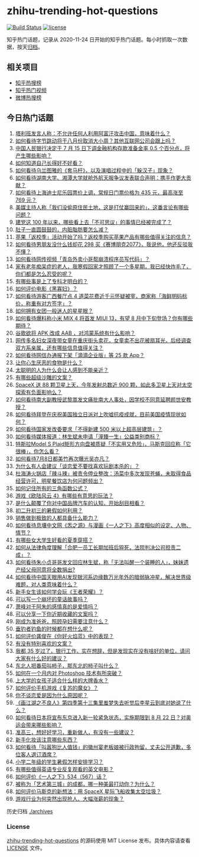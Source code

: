 # zhihu-trending-hot-questions

[![Build Status](https://github.com/justjavac/zhihu-trending-hot-questions/workflows/ci/badge.svg?branch=master)](https://github.com/justjavac/zhihu-trending-hot-questions/actions)
[![license](https://img.shields.io/github/license/justjavac/zhihu-trending-hot-questions)](https://github.com/justjavac/zhihu-trending-hot-questions/blob/master/LICENSE)

知乎热门话题，记录从 2020-11-24 日开始的知乎热门话题。每小时抓取一次数据，按天[归档](./archives)。

## 相关项目

- [知乎热搜榜](https://github.com/justjavac/zhihu-trending-top-search)
- [知乎热门视频](https://github.com/justjavac/zhihu-trending-hot-video)
- [微博热搜榜](https://github.com/justjavac/weibo-trending-hot-search)

## 今日热门话题

<!-- BEGIN -->
<!-- 最后更新时间 Sat Jul 10 2021 06:01:59 GMT+0800 (China Standard Time) -->

1. [塔利班发言人称：不允许任何人利用阿富汗攻击中国，意味着什么？](https://www.zhihu.com/question/471209373)
2. [如何看待字节跳动将于八月份取消大小周？其他互联网公司会跟上吗？](https://www.zhihu.com/question/471196364)
3. [中国人民银行决定于 7 月 15 日下调金融机构存款准备金率 0.5
   个百分点，将产生哪些影响？](https://www.zhihu.com/question/471178899)
4. [如何知道自己长得好不好看？](https://www.zhihu.com/question/469915498)
5. [如何看待乌兰图雅的《套马杆》，以及演唱过程中的「躲汉子」现象？](https://www.zhihu.com/question/467271332)
6. [如何看待湖南大学、湘潭大学就舱外航天服争议发表联合声明：携手作更大贡献？](https://www.zhihu.com/question/471210964)
7. [如何看待上海迪士尼乐园票价上调，常规日门票价格为 435 元，最高涨至 769
   元？](https://www.zhihu.com/question/471106076)
8. [美媒主持人称「我们没偷原住民土地，这是打仗赢回来的」，这番言论有哪些问题？](https://www.zhihu.com/question/471060396)
9. [建党这 100 年以来，哪些看上去「不可思议」的事情已经被完成了？](https://www.zhihu.com/question/468798487)
10. [肚子一直圆鼓鼓的，内脏脂肪要怎么减？](https://www.zhihu.com/question/45723322)
11. [苹果「返校季」活动开始了吗？返校季购买苹果产品有哪些值得关注的信息？](https://www.zhihu.com/question/470828574)
12. [如何看待男朋友没什么钱却花 298
    买《赛博朋克2077》，我说他，他还反驳我不懂？](https://www.zhihu.com/question/395466027)
13. [如何看待网传视频「青岛外卖小哥帮崩溃程序员写代码」？](https://www.zhihu.com/question/470908424)
14. [家有老年痴呆症的老人，我寒假回家才照顾了一个多星期，我已经快炸毛了，你们都是怎么忍受的呢？](https://www.zhihu.com/question/39952242)
15. [有哪些事是上了专科才明白的？](https://www.zhihu.com/question/322703564)
16. [如何评价电影《黑寡妇》？](https://www.zhihu.com/question/276793168)
17. [如何看待游客广西餐厅点 4
    道菜花费近千元怀疑被宰，商家称「海鲜明码标价，称重有对方签字」？](https://www.zhihu.com/question/470587185)
18. [如何拥有女团一般迷人的星星眼？](https://www.zhihu.com/question/431143857)
19. [如何看待爆料称小米 MIX 4 将首发 MIUI 13，有望 8
    月中下旬登场？你有哪些期待？](https://www.zhihu.com/question/470371928)
20. [谷歌欲将 APK 改成 AAB ，对鸿蒙系统有什么影响？](https://www.zhihu.com/question/469684650)
21. [网传多名妇女深夜带女童在重庆街头卖花，女童卖不出花被扇耳光，后经调查双方系亲属，还有哪些信息值得关注？](https://www.zhihu.com/question/471103183)
22. [如何看待网信办通报下架「滴滴企业版」等 25 款 App？](https://www.zhihu.com/question/471232696)
23. [让你心生厌恶的食物是什么？](https://www.zhihu.com/question/468990798)
24. [太聪明的人为什么会让人感到不能亲近？](https://www.zhihu.com/question/449801792)
25. [有哪些超级沙雕的文案？](https://www.zhihu.com/question/467925312)
26. [SpaceX 送 88 颗卫星上天，今年发射总数近 900
    颗，如此多卫星上天对太空探索有负面影响么？](https://www.zhihu.com/question/470453437)
27. [如何看待南大副教授武黎嵩发文痛批南大人事处，因学校不同意延聘颜世安教授？](https://www.zhihu.com/question/470991655)
28. [如何看待拜登在庆祝美国独立日派对上吹嘘抗疫成就，目前美国疫情现状如何？](https://www.zhihu.com/question/470332850)
29. [如何看待国家发改委要求「不得新建 500 米以上超高层建筑」？](https://www.zhihu.com/question/470500743)
30. [如何看待媒体报道：林生斌未申请「潼臻一生」公益类别商标？](https://www.zhihu.com/question/471150295)
31. [特斯拉Model S
    Plaid矩形方向盘被质疑「不实用又危险」，马斯克回应称「它很棒」，你怎么看？](https://www.zhihu.com/question/465729695)
32. [如何看待7月8日都美竹再次曝光吴亦凡？](https://www.zhihu.com/question/470964638)
33. [为什么有人会建议「谈恋爱不要找喜欢玩剧本杀的」？](https://www.zhihu.com/question/470321362)
34. [杜海涛火锅店「辣斗辣」被责令停业整改：汤菜中多次发现苍蝇，未取得食品经营许可，明星餐饮店为何问题频出？](https://www.zhihu.com/question/470854902)
35. [如何记住所有的三角函数公式？](https://www.zhihu.com/question/63652417)
36. [游戏《欧陆风云 4》有哪些有意思的玩法？](https://www.zhihu.com/question/322756892)
37. [是什么颠覆了你对中国品牌汽车的认知，开始刮目相看？](https://www.zhihu.com/question/450821353)
38. [初二升初三的暑假如何利用？](https://www.zhihu.com/question/405276565)
39. [销售做到极致的人都具备什么能力？](https://www.zhihu.com/question/458364420)
40. [如何看待息壤中文网《炁之源》与漫画《一人之下》高度相似的设定、人物、情节？](https://www.zhihu.com/question/470549627)
41. [有哪些女大学生好看的夏季穿搭？](https://www.zhihu.com/question/316762010)
42. [如何从法律角度理解「合肥一员工长期加班后猝死，法院判决公司担责二成」？](https://www.zhihu.com/question/470842903)
43. [如何看待朱小贞哥哥发文回应林生斌，称「无法叫醒一个装睡的人」，妹妹遗产经父母同意将全数捐出?](https://www.zhihu.com/question/470995271)
44. [如何看待中国天眼用AI发现银河系边缘数万光年外的暗弱脉冲星，解决世界级难题，对人类意味着什么？](https://www.zhihu.com/question/470923118)
45. [新手女生该如何学会玩《王者荣耀》？](https://www.zhihu.com/question/314613607)
46. [可以写一个崩坏的童话故事吗？](https://www.zhihu.com/question/426166872)
47. [萧峰对于阿朱的感情真的是爱情吗？](https://www.zhihu.com/question/27494668)
48. [可以分享一下你近期收藏的文案吗？](https://www.zhihu.com/question/469650894)
49. [刚成为准爸爸，照顾孕妇需要注意什么？](https://www.zhihu.com/question/366967759)
50. [垂钓者钓鱼的时候都在想什么呢？](https://www.zhihu.com/question/465012075)
51. [如何评价龚俊在《你好火焰蓝》中的表现？](https://www.zhihu.com/question/469735496)
52. [有没有特别喜欢的文案？](https://www.zhihu.com/question/464740155)
53. [我都 35
    岁过了，银行工作，实在想辞，但是发现实在没有啥好的单位，请问大家有什么好的建议？](https://www.zhihu.com/question/463128218)
54. [东北人把番茄叫柿子，那东北的柿子叫什么？](https://www.zhihu.com/question/459057274)
55. [如何在一个月内对 Photoshop 技术有所突破？](https://www.zhihu.com/question/39164259)
56. [上大学的女孩子适合什么样的大牌香水？](https://www.zhihu.com/question/467421722)
57. [如何评价手机游戏《复苏的魔女》？](https://www.zhihu.com/question/470739380)
58. [你不谈恋爱是因为什么原因呢？](https://www.zhihu.com/question/470227826)
59. [《画江湖之不良人》第四季第十三集里蚩梦失去听觉后李星云到底对她说了什么？](https://www.zhihu.com/question/470890032)
60. [如何看待日本将宣布东京进入新一轮紧急状态，实施期限到 8 月 22
    日？对奥运会带来哪些影响？](https://www.zhihu.com/question/470817265)
61. [准高三，想好好学习，重新做人，有没有一些建议？](https://www.zhihu.com/question/470762012)
62. [新手化妆该注意哪些东西？](https://www.zhihu.com/question/467014822)
63. [如何看待「叫嚣狗比人值钱」的徽州宴老板娘被行政拘留，丈夫公开道歉，多位客人退订酒席？](https://www.zhihu.com/question/470671135)
64. [小学二年级的学生暑假怎样安排学习？](https://www.zhihu.com/question/407778994)
65. [有哪些值得英语专业反复观看的英文电影？](https://www.zhihu.com/question/327827779)
66. [如何评价《一人之下》534（567）话？](https://www.zhihu.com/question/470973567)
67. [被称为「艺术第三城」的成都，哪一种美最打动你？为什么？](https://www.zhihu.com/question/469305591)
68. [如何评价马斯克的新想法：用 SpaceX 星际飞船收集太空垃圾？](https://www.zhihu.com/question/470417380)
69. [游戏行业为何突然出现抢人、大幅涨薪的现象？](https://www.zhihu.com/question/468141499)

<!-- END -->

历史归档 [./archives](./archives)

### License

[zhihu-trending-hot-questions](https://github.com/justjavac/zhihu-trending-hot-questions)
的源码使用 MIT License 发布。具体内容请查看 [LICENSE](./LICENSE) 文件。
